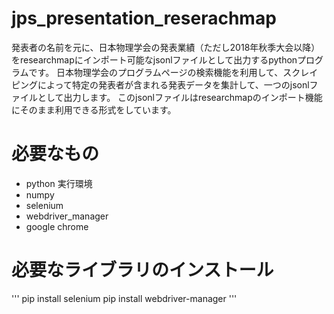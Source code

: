 # jps_presentation_reserachmap
発表者の名前を元に、日本物理学会の発表業績（ただし2018年秋季大会以降）をresearchmapにインポート可能なjsonlファイルとして出力するpythonプログラムです。
日本物理学会のプログラムページの検索機能を利用して、スクレイピングによって特定の発表者が含まれる発表データを集計して、一つのjsonlファイルとして出力します。
このjsonlファイルはresearchmapのインポート機能にそのまま利用できる形式をしています。

# 必要なもの
- python 実行環境
- numpy
- selenium
- webdriver_manager
- google chrome

# 必要なライブラリのインストール
'''
pip install selenium
pip install webdriver-manager
'''

